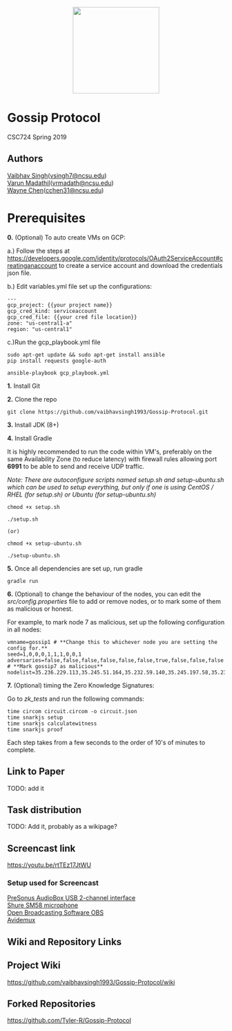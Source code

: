 <p align="center">
  <img width="200" height="200" src="https://upload.wikimedia.org/wikipedia/commons/e/e1/North_Carolina_State_University_Athletic_logo.svg">
</p>

# Gossip Protocol
CSC724 Spring 2019

## Authors
[Vaibhav Singh](https://github.ncsu.edu/vsingh7)(vsingh7@ncsu.edu) <br>
[Varun Madathil](https://github.ncsu.edu/vrmadath)(vrmadath@ncsu.edu) <br>
[Wayne Chen](https://github.ncsu.edu/cchen31)(cchen31@ncsu.edu) <br>

# Prerequisites

**0.** (Optional) To auto create VMs on GCP:

  a.) Follow the steps at https://developers.google.com/identity/protocols/OAuth2ServiceAccount#creatinganaccount to create a service account and download the credentials json file.
  
  b.) Edit variables.yml file set up the configurations:
  
  ```
 ---
gcp_project: {{your project name}}
gcp_cred_kind: serviceaccount 
gcp_cred_file: {{your cred file location}}
zone: "us-central1-a"
region: "us-central1" 
  ```
  
  c.)Run the gcp_playbook.yml file  
  
```
sudo apt-get update && sudo apt-get install ansible
pip install requests google-auth

ansible-playbook gcp_playbook.yml

```

**1.** Install Git

**2.** Clone the repo
```
git clone https://github.com/vaibhavsingh1993/Gossip-Protocol.git
```
**3.** Install JDK (8+)

**4.** Install Gradle

It is highly recommended to run the code within VM's, preferably on the same Availability Zone (to reduce latency) with firewall rules allowing port **6991** to be able to send and receive UDP traffic. 

*Note: There are autoconfigure scripts named setup.sh and setup-ubuntu.sh which can be used to setup everything, but only if one is using CentOS / RHEL (for setup.sh) or Ubuntu (for setup-ubuntu.sh)*

```
chmod +x setup.sh

./setup.sh

(or)

chmod +x setup-ubuntu.sh

./setup-ubuntu.sh

```

**5.** Once all dependencies are set up, run gradle
```
gradle run
```

**6.** (Optional) to change the behaviour of the nodes, you can edit the *src/config.properties* file to add or remove nodes, or to mark some of them as malicious or honest.

For example, to mark node 7 as malicious, set up the following configuration in all nodes:
```
vmname=gossip1 # **Change this to whichever node you are setting the config for.**
seed=1,0,0,0,1,1,1,0,0,1
adversaries=false,false,false,false,false,false,true,false,false,false # **Mark gossip7 as malicious**
nodelist=35.236.229.113,35.245.51.164,35.232.59.140,35.245.197.58,35.230.171.17,35.236.248.199,35.245.215.147,35.222.93.8,35.226.235.222,35.192.191.106
```

**7.** (Optional) timing the Zero Knowledge Signatures:

Go to *zk_tests* and run the following commands:

```
time circom circuit.circom -o circuit.json
time snarkjs setup
time snarkjs calculatewitness
time snarkjs proof
```
Each step takes from a few seconds to the order of 10's of minutes to complete.

## Link to Paper
TODO: add it

## Task distribution
TODO: Add it, probably as a wikipage?
</details>

## Screencast link
https://youtu.be/rtTEz17JtWU
</details>

### Setup used for Screencast
[PreSonus AudioBox USB 2-channel interface](https://www.amazon.com/PreSonus-AudioBox-USB-Audio-Interface/dp/B00154KSA2) <br>
[Shure SM58 microphone](https://www.shure.com/en-US/products/microphones/sm58) <br>
[Open Broadcasting Software OBS](https://obsproject.com/) <br>
[Avidemux](http://avidemux.sourceforge.net/) <br>


## Wiki and Repository Links

## Project Wiki
https://github.com/vaibhavsingh1993/Gossip-Protocol/wiki

## Forked Repositories
https://github.com/Tyler-R/Gossip-Protocol
